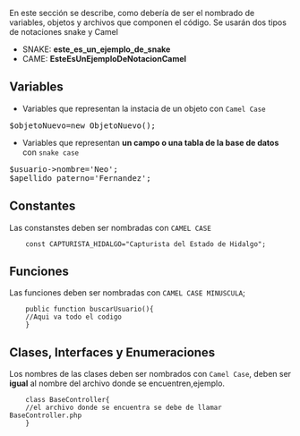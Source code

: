 En este sección se describe, como deber&iacute;a de ser el nombrado de variables, objetos y archivos que componen el código.
Se usar&aacute;n dos tipos de notaciones snake y Camel

* SNAKE: <b>este_es_un_ejemplo_de_snake</b>
* CAME: <b>EsteEsUnEjemploDeNotacionCamel</b>

Variables
-------------------------

* Variables que representan la instacia de un objeto con `Camel Case`

<pre>
$objetoNuevo=new ObjetoNuevo();
</pre>
* Variables que representan <b>un campo o una tabla de la base de datos</b> con `snake case`

<pre>
$usuario->nombre='Neo';
$apellido_paterno='Fernandez';
</pre>

Constantes
-------------------------------
Las constanstes deben ser nombradas con `CAMEL CASE`

        const CAPTURISTA_HIDALGO="Capturista del Estado de Hidalgo";
Funciones
-------------------------------
Las funciones deben ser nombradas con `CAMEL CASE MINUSCULA`;

        public function buscarUsuario(){
        //Aqui va todo el codigo
        }
Clases, Interfaces y Enumeraciones
------------------------

Los nombres de las clases deben ser nombrados con `Camel Case`, deben ser <b>igual</b> al nombre del archivo donde se encuentren,ejemplo.

        class BaseController{
        //el archivo donde se encuentra se debe de llamar BaseController.php
        }